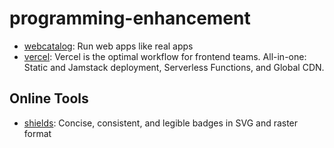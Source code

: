 # programming-enhancement

* [webcatalog](https://webcatalogapp.com/): Run web apps like real apps
* [vercel](https://vercel.com/): Vercel is the optimal workflow for frontend teams.
All-in-one: Static and Jamstack deployment, Serverless Functions, and Global CDN.

## Online Tools

* [shields](https://github.com/badges/shields): Concise, consistent, and legible badges in SVG and raster format
